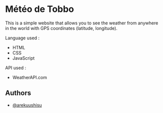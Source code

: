 # Météo de Tobbo

This is a simple website that allows you to see the weather from anywhere in the world with GPS coordinates (latitude, longitude).

Language used : 
- HTML
- CSS 
- JavaScript

API used : 
- WeatherAPI.com
## Authors

- [@arekuushisu](https://twitter.com/arekuushisu)
